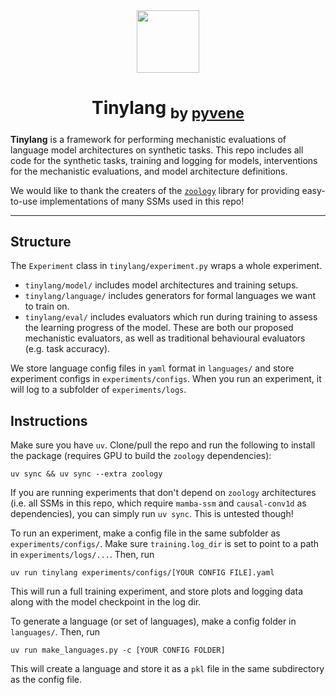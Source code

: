 <div align="center">
  <a align="center"><img src="https://github.com/user-attachments/assets/47a9d660-abb2-4d74-9a4d-da4bcfadd671" width="100" height="100" /></a>
  <h1 align="center">Tinylang <sub>by <a href="https://github.com/stanfordnlp/pyvene">pyvene</a></sub></h1>
  <!-- <a href="..."><strong>Read our paper »</strong></a> -->
</div>

**Tinylang** is a framework for performing mechanistic evaluations of language model architectures on synthetic tasks. This repo includes all code for the synthetic tasks, training and logging for models, interventions for the mechanistic evaluations, and model architecture definitions.

We would like to thank the creaters of the [`zoology`](https://github.com/HazyResearch/zoology) library for providing easy-to-use implementations of many SSMs used in this repo!

---

## Structure

The `Experiment` class in `tinylang/experiment.py` wraps a whole experiment.

- `tinylang/model/` includes model architectures and training setups.
- `tinylang/language/` includes generators for formal languages we want to train on.
- `tinylang/eval/` includes evaluators which run during training to assess the learning progress of the model. These are both our proposed mechanistic evaluators, as well as traditional behavioural evaluators (e.g. task accuracy).

We store language config files in `yaml` format in `languages/` and store experiment configs in `experiments/configs`. When you run an experiment, it will log to a subfolder of `experiments/logs`.

## Instructions

Make sure you have `uv`. Clone/pull the repo and run the following to install the package (requires GPU to build the `zoology` dependencies):

```
uv sync && uv sync --extra zoology
```

If you are running experiments that don't depend on `zoology` architectures (i.e. all SSMs in this repo, which require `mamba-ssm` and `causal-conv1d` as dependencies), you can simply run `uv sync`. This is untested though!

To run an experiment, make a config file in the same subfolder as `experiments/configs/`. Make sure `training.log_dir` is set to point to a path in `experiments/logs/...`. Then, run

```
uv run tinylang experiments/configs/[YOUR CONFIG FILE].yaml
```

This will run a full training experiment, and store plots and logging data along with the model checkpoint in the log dir.

To generate a language (or set of languages), make a config folder in `languages/`. Then, run

```
uv run make_languages.py -c [YOUR CONFIG FOLDER]
```

This will create a language and store it as a `pkl` file in the same subdirectory as the config file.